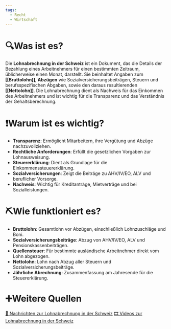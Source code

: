 ```yaml
---
tags:
  - Recht
  - Wirtschaft
---
```

# 🔍Was ist es?
Die **Lohnabrechnung in der Schweiz** ist ein Dokument, das die Details der Bezahlung eines Arbeitnehmers für einen bestimmten Zeitraum, üblicherweise einen Monat, darstellt. Sie beinhaltet Angaben zum **[[Bruttolohn]]**, **Abzügen** wie Sozialversicherungsbeiträgen, Steuern und berufsspezifischen Abgaben, sowie den daraus resultierenden **[[Nettolohn]]**. Die Lohnabrechnung dient als Nachweis für das Einkommen des Arbeitnehmers und ist wichtig für die Transparenz und das Verständnis der Gehaltsberechnung.

# ❗Warum ist es wichtig?
- **Transparenz**: Ermöglicht Mitarbeitern, ihre Vergütung und Abzüge nachzuvollziehen.
- **Rechtliche Anforderungen**: Erfüllt die gesetzlichen Vorgaben zur Lohnausweisung.
- **Steuererklärung**: Dient als Grundlage für die Einkommenssteuererklärung.
- **Sozialversicherungen**: Zeigt die Beiträge zu AHV/IV/EO, ALV und beruflicher Vorsorge.
- **Nachweis**: Wichtig für Kreditanträge, Mietverträge und bei Sozialleistungen.

# ⛏Wie funktioniert es?
- **Bruttolohn**: Gesamtlohn vor Abzügen, einschließlich Lohnzuschläge und Boni.
- **Sozialversicherungsbeiträge**: Abzug von AHV/IV/EO, ALV und Pensionskassenbeiträgen.
- **Quellensteuer**: Für bestimmte ausländische Arbeitnehmer direkt vom Lohn abgezogen.
- **Nettolohn**: Lohn nach Abzug aller Steuern und Sozialversicherungsbeiträge.
- **Jährliche Abrechnung**: Zusammenfassung am Jahresende für die Steuererklärung.

# ➕Weitere Quellen
[📄 Nachrichten zur Lohnabrechnung in der Schweiz](https://www.google.com/search?q=Lohnabrechnung+in+der+Schweiz&tbm=nws)
[🎞 Videos zur Lohnabrechnung in der Schweiz](https://www.google.com/search?q=Lohnabrechnung+in+der+Schweiz&tbm=vid)